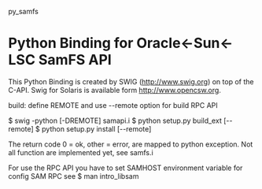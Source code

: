 py_samfs

Python Binding for Oracle<-Sun<-LSC SamFS API
========

This Python Binding is created by SWIG (http://www.swig.org) on top of the C-API.
Swig for Solaris is available form http://www.opencsw.org.

build:
 define REMOTE and use --remote option for build RPC API

 $ swig -python [-DREMOTE] samapi.i
 $ python setup.py build_ext [--remote]
 $ python setup.py install [--remote]


The return code 0 = ok, other = error, are mapped to python exception. 
Not all function are implemented yet, see samfs.i

For use the RPC API you have to set SAMHOST environment variable
for config SAM RPC see 
$ man intro_libsam
